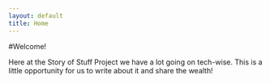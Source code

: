 ```yaml
---
layout: default
title: Home
---
```

#Welcome!

Here at the Story of Stuff Project we have a lot going on tech-wise. This is a little opportunity for us to write about it and share the wealth!